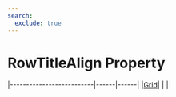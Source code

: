 ```yaml
---
search:
  exclude: true
---
```


<h1 class="heading"><span class="name">RowTitleAlign Property</span></h1>

|--------------------------|------|------|
|[Grid](../objects/grid.md)|&nbsp;|&nbsp;|
